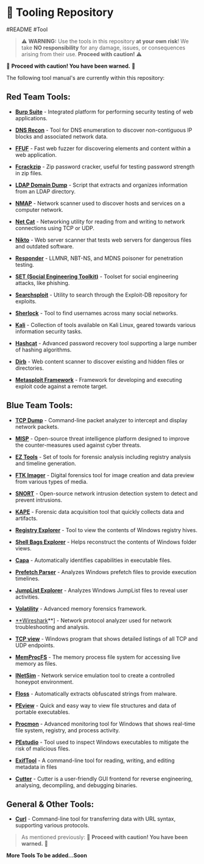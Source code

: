# 🚀 Tooling Repository
#README #Tool 


> ⚠️ **WARNING:** Use the tools in this repository **at your own risk**! We take **NO responsibility** for any damage, issues, or consequences arising from their use. **Proceed with caution!** ⚠️

🚧 **Proceed with caution! You have been warned.** 🚧

The following tool manual's are currently within this repository:

## Red Team Tools:

- [**Burp Suite**](https://github.com/luke-mckeever/Cyber_Vault/blob/main/Tooling/Red%20Team%20Tools/Burp%20Suite.md) - Integrated platform for performing security testing of web applications.

- [**DNS Recon**](https://github.com/luke-mckeever/Cyber_Vault/blob/main/Tooling/Red%20Team%20Tools/DNS%20Recon.md) - Tool for DNS enumeration to discover non-contiguous IP blocks and associated network data.

- [**FFUF**](https://github.com/luke-mckeever/Cyber_Vault/blob/main/Tooling/Red%20Team%20Tools/FFUF.md) - Fast web fuzzer for discovering elements and content within a web application.

- [**Fcrackzip**](https://github.com/luke-mckeever/Cyber_Vault/blob/main/Tooling/Red%20Team%20Tools/Fcrackzip.md) - Zip password cracker, useful for testing password strength in zip files.

- [**LDAP Domain Dump**](https://github.com/luke-mckeever/Cyber_Vault/blob/main/Tooling/Red%20Team%20Tools/LDAP%20Domain%20Dump.md) - Script that extracts and organizes information from an LDAP directory.

- [**NMAP**](https://github.com/luke-mckeever/Cyber_Vault/blob/main/Tooling/Red%20Team%20Tools/NMAP.md) - Network scanner used to discover hosts and services on a computer network.

- [**Net Cat**](https://github.com/luke-mckeever/Cyber_Vault/blob/main/Tooling/Red%20Team%20Tools/Net%20Cat.md) - Networking utility for reading from and writing to network connections using TCP or UDP.

- [**Nikto**](https://github.com/luke-mckeever/Cyber_Vault/blob/main/Tooling/Red%20Team%20Tools/Nikto.md) - Web server scanner that tests web servers for dangerous files and outdated software.

- [**Responder**](https://github.com/luke-mckeever/Cyber_Vault/blob/main/Tooling/Red%20Team%20Tools/Responder.md) - LLMNR, NBT-NS, and MDNS poisoner for penetration testing.

- [**SET (Social Engineering Toolkit)**](https://github.com/luke-mckeever/Cyber_Vault/blob/main/Tooling/SET%20(Social%20Engineering%20Toolkit).md) - Toolset for social engineering attacks, like phishing.

- [**Searchsploit**](https://github.com/luke-mckeever/Cyber_Vault/blob/main/Tooling/Searchsploit.md) - Utility to search through the Exploit-DB repository for exploits.

- [**Sherlock**](https://github.com/luke-mckeever/Cyber_Vault/blob/main/Tooling/Red%20Team%20Tools/Sherlock.md) - Tool to find usernames across many social networks.

- [**Kali**](https://github.com/luke-mckeever/Cyber_Vault/blob/main/Tooling/Red%20Team%20Tools/Kali.md) - Collection of tools available on Kali Linux, geared towards various information security tasks.

- [**Hashcat**](https://github.com/luke-mckeever/Cyber_Vault/blob/main/Tooling/Red%20Team%20Tools/Hashcat.md) - Advanced password recovery tool supporting a large number of hashing algorithms.
 
- [**Dirb**](https://github.com/luke-mckeever/Cyber_Vault/blob/main/Tooling/Red%20Team%20Tools/Dirb.md) - Web content scanner to discover existing and hidden files or directories.

- [**Metasploit Framework**](https://github.com/luke-mckeever/Cyber_Vault/blob/main/Tooling/Red%20Team%20Tools/Metasploit%20Framework.md) - Framework for developing and executing exploit code against a remote target.


## Blue Team Tools:

- [**TCP Dump**](https://github.com/luke-mckeever/Cyber_Vault/blob/main/Tooling/Blue%20Team%20Tools/TCP%20Dump.md) - Command-line packet analyzer to intercept and display network packets.

- [**MISP**](https://github.com/luke-mckeever/Cyber_Vault/blob/main/Tooling/Blue%20Team%20Tools/MISP.md) - Open-source threat intelligence platform designed to improve the counter-measures used against cyber threats.

- [**EZ Tools**](https://github.com/luke-mckeever/Cyber_Vault/blob/main/Tooling/Blue%20Team%20Tools/EZ%20Tools.md) - Set of tools for forensic analysis including registry analysis and timeline generation.

- [**FTK Imager**](https://github.com/luke-mckeever/Cyber_Vault/blob/main/Tooling/Blue%20Team%20Tools/FTK%20Imager.md) - Digital forensics tool for image creation and data preview from various types of media.

- [**SNORT**](https://github.com/luke-mckeever/Cyber_Vault/blob/main/Tooling/Blue%20Team%20Tools/SNORT.md) - Open-source network intrusion detection system to detect and prevent intrusions.

- [**KAPE**](https://github.com/luke-mckeever/Cyber_Vault/blob/main/Tooling/Blue%20Team%20Tools/KAPE.md) - Forensic data acquisition tool that quickly collects data and artifacts.

- [**Registry Explorer**](https://github.com/luke-mckeever/Cyber_Vault/blob/main/Tooling/Blue%20Team%20Tools/Registry%20Explorer.md) - Tool to view the contents of Windows registry hives.

- [**Shell Bags Explorer**](https://github.com/luke-mckeever/Cyber_Vault/blob/main/Tooling/Blue%20Team%20Tools/Shell%20Bags%20Explorer.md) - Helps reconstruct the contents of Windows folder views.

- [**Capa**](https://github.com/luke-mckeever/Cyber_Vault/blob/main/Tooling/Blue%20Team%20Tools/Capa.md) - Automatically identifies capabilities in executable files.

- [**Prefetch Parser**](https://github.com/luke-mckeever/Cyber_Vault/blob/main/Tooling/Blue%20Team%20Tools/Prefetch%20Parser.md) - Analyzes Windows prefetch files to provide execution timelines.
 
- [**JumpList Explorer**](https://github.com/luke-mckeever/Cyber_Vault/blob/main/Tooling/Blue%20Team%20Tools/JumpList%20Explorer.md) - Analyzes Windows JumpList files to reveal user activities.

- [**Volatility**](https://github.com/luke-mckeever/Cyber_Vault/blob/main/Tooling/Blue%20Team%20Tools/Volatility.md) - Advanced memory forensics framework.

- [**Wireshark](https://github.com/luke-mckeever/Cyber_Vault/blob/main/Tooling/Blue%20Team%20Tools/Wireshark.md)**] - Network protocol analyzer used for network troubleshooting and analysis.

- [**TCP view**](https://github.com/luke-mckeever/Cyber_Vault/blob/main/Tooling/Blue%20Team%20Tools/TCP%20view.md) - Windows program that shows detailed listings of all TCP and UDP endpoints.

- [**MemProcFS**](https://github.com/luke-mckeever/Cyber_Vault/blob/main/Tooling/Blue%20Team%20Tools/MemProcFS.md) - The memory process file system for accessing live memory as files.

- [**INetSim**](https://github.com/luke-mckeever/Cyber_Vault/blob/main/Tooling/Blue%20Team%20Tools/INetSim.md) - Network service emulation tool to create a controlled honeypot environment.

- [**Floss**](https://github.com/luke-mckeever/Cyber_Vault/blob/main/Tooling/Blue%20Team%20Tools/Floss.md) - Automatically extracts obfuscated strings from malware.

- [**PEview**](https://github.com/luke-mckeever/Cyber_Vault/blob/main/Tooling/Blue%20Team%20Tools/PEview.md) - Quick and easy way to view file structures and data of portable executables.

- [**Procmon**](https://github.com/luke-mckeever/Cyber_Vault/blob/main/Tooling/Blue%20Team%20Tools/Procmon.md) - Advanced monitoring tool for Windows that shows real-time file system, registry, and process activity.

- [**PEstudio**](https://github.com/luke-mckeever/Cyber_Vault/blob/main/Tooling/Blue%20Team%20Tools/PEstudio.md) - Tool used to inspect Windows executables to mitigate the risk of malicious files.

- [**ExifTool**](https://github.com/luke-mckeever/Cyber_Vault/blob/main/Tooling/Blue%20Team%20Tools/ExifTool.md) - A command-line tool for reading, writing, and editing metadata in files

- [**Cutter**](https://github.com/luke-mckeever/Cyber_Vault/blob/main/Tooling/Blue%20Team%20Tools/Cutter.md) - Cutter is a user-friendly GUI frontend for reverse engineering, analysing, decompiling, and debugging binaries.

## General & Other Tools:

- [**Curl**](https://github.com/luke-mckeever/Cyber_Vault/blob/main/Tooling/General%20%26%20Other%20Tools/Curl.md) - Command-line tool for transferring data with URL syntax, supporting various protocols.

> As mentioned previously: 🚧 **Proceed with caution! You have been warned.** 🚧

**More Tools To be added...Soon**